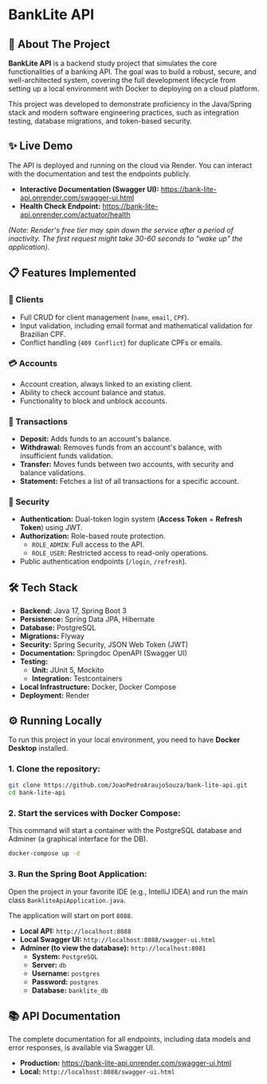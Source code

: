 # BankLite API

## 🚀 About The Project

**BankLite API** is a backend study project that simulates the core functionalities of a banking API. The goal was to build a robust, secure, and well-architected system, covering the full development lifecycle from setting up a local environment with Docker to deploying on a cloud platform.

This project was developed to demonstrate proficiency in the Java/Spring stack and modern software engineering practices, such as integration testing, database migrations, and token-based security.

## ✨ Live Demo

The API is deployed and running on the cloud via Render. You can interact with the documentation and test the endpoints publicly.

- **Interactive Documentation (Swagger UI):** https://bank-lite-api.onrender.com/swagger-ui.html
- **Health Check Endpoint:** https://bank-lite-api.onrender.com/actuator/health

*(Note: Render's free tier may spin down the service after a period of inactivity. The first request might take 30-60 seconds to "wake up" the application).*

## 📋 Features Implemented

### 👤 Clients
- Full CRUD for client management (`name`, `email`, `CPF`).
- Input validation, including email format and mathematical validation for Brazilian CPF.
- Conflict handling (`409 Conflict`) for duplicate CPFs or emails.

### 💳 Accounts
- Account creation, always linked to an existing client.
- Ability to check account balance and status.
- Functionality to block and unblock accounts.

### 💸 Transactions
- **Deposit:** Adds funds to an account's balance.
- **Withdrawal:** Removes funds from an account's balance, with insufficient funds validation.
- **Transfer:** Moves funds between two accounts, with security and balance validations.
- **Statement:** Fetches a list of all transactions for a specific account.

### 🔐 Security
- **Authentication:** Dual-token login system (**Access Token** + **Refresh Token**) using JWT.
- **Authorization:** Role-based route protection.
   - `ROLE_ADMIN`: Full access to the API.
   - `ROLE_USER`: Restricted access to read-only operations.
- Public authentication endpoints (`/login`, `/refresh`).

## 🛠️ Tech Stack

- **Backend:** Java 17, Spring Boot 3
- **Persistence:** Spring Data JPA, Hibernate
- **Database:** PostgreSQL
- **Migrations:** Flyway
- **Security:** Spring Security, JSON Web Token (JWT)
- **Documentation:** Springdoc OpenAPI (Swagger UI)
- **Testing:**
   - **Unit:** JUnit 5, Mockito
   - **Integration:** Testcontainers
- **Local Infrastructure:** Docker, Docker Compose
- **Deployment:** Render

## ⚙️ Running Locally

To run this project in your local environment, you need to have **Docker Desktop** installed.

### 1. Clone the repository:

```bash
git clone https://github.com/JoaoPedroAraujoSouza/bank-lite-api.git
cd bank-lite-api
```

### 2. Start the services with Docker Compose:

This command will start a container with the PostgreSQL database and Adminer (a graphical interface for the DB).

```bash
docker-compose up -d
```

### 3. Run the Spring Boot Application:

Open the project in your favorite IDE (e.g., IntelliJ IDEA) and run the main class `BankliteApiApplication.java`.

The application will start on port `8088`.

- **Local API:** `http://localhost:8088`
- **Local Swagger UI:** `http://localhost:8088/swagger-ui.html`
- **Adminer (to view the database):** `http://localhost:8081`
   - **System:** `PostgreSQL`
   - **Server:** `db`
   - **Username:** `postgres`
   - **Password:** `postgres`
   - **Database:** `banklite_db`

## 📚 API Documentation

The complete documentation for all endpoints, including data models and error responses, is available via Swagger UI.

- **Production:** https://bank-lite-api.onrender.com/swagger-ui.html
- **Local:** `http://localhost:8088/swagger-ui.html`